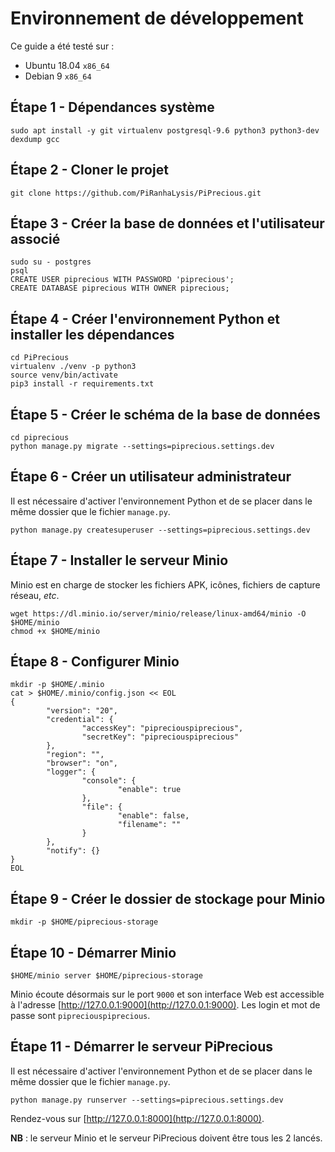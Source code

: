 # Environnement de développement
Ce guide a été testé sur :
* Ubuntu 18.04 `x86_64`
* Debian 9 `x86_64`

## Étape 1 - Dépendances système
```
sudo apt install -y git virtualenv postgresql-9.6 python3 python3-dev dexdump gcc
```

## Étape 2 - Cloner le projet
```
git clone https://github.com/PiRanhaLysis/PiPrecious.git
```

## Étape 3 - Créer la base de données et l'utilisateur associé
```
sudo su - postgres
psql
CREATE USER piprecious WITH PASSWORD 'piprecious';
CREATE DATABASE piprecious WITH OWNER piprecious;
```

## Étape 4 - Créer l'environnement Python et installer les dépendances
```
cd PiPrecious
virtualenv ./venv -p python3
source venv/bin/activate
pip3 install -r requirements.txt
```

## Étape 5 - Créer le schéma de la base de données
```
cd piprecious
python manage.py migrate --settings=piprecious.settings.dev
```

## Étape 6 - Créer un utilisateur administrateur
Il est nécessaire d'activer l'environnement Python et de se placer dans le même dossier que le fichier `manage.py`.
```
python manage.py createsuperuser --settings=piprecious.settings.dev
```

## Étape 7 - Installer le serveur Minio
Minio est en charge de stocker les fichiers APK, icônes, fichiers de capture réseau, _etc_.
```
wget https://dl.minio.io/server/minio/release/linux-amd64/minio -O $HOME/minio
chmod +x $HOME/minio
```
## Étape 8 - Configurer Minio
```
mkdir -p $HOME/.minio
cat > $HOME/.minio/config.json << EOL
{
        "version": "20",
        "credential": {
                "accessKey": "pipreciouspiprecious",
                "secretKey": "pipreciouspiprecious"
        },
        "region": "",
        "browser": "on",
        "logger": {
                "console": {
                        "enable": true
                },
                "file": {
                        "enable": false,
                        "filename": ""
                }
        },
        "notify": {}
}
EOL
```

## Étape 9 - Créer le dossier de stockage pour Minio
```
mkdir -p $HOME/piprecious-storage
```

## Étape 10 - Démarrer Minio
```
$HOME/minio server $HOME/piprecious-storage
```
Minio écoute désormais sur le port `9000` et son interface Web est accessible à l'adresse 
[http://127.0.0.1:9000](http://127.0.0.1:9000). Les login et mot de passe sont `pipreciouspiprecious`.

## Étape 11 - Démarrer le serveur PiPrecious
Il est nécessaire d'activer l'environnement Python et de se placer dans le même dossier que le fichier `manage.py`.
```
python manage.py runserver --settings=piprecious.settings.dev
```
Rendez-vous sur [http://127.0.0.1:8000](http://127.0.0.1:8000).

**NB** : le serveur Minio et le serveur PiPrecious doivent être tous les 2 lancés.